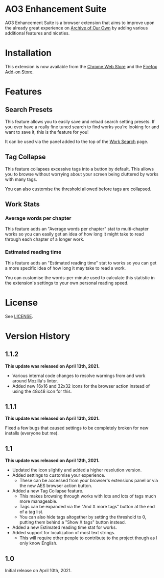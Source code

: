 # AO3 Enhancement Suite
AO3 Enhancement Suite is a browser extension that aims to improve upon the already great experience on [Archive of Our Own](https://archiveofourown.org) by adding various additional features and niceties.

# Installation
This extension is now available from the [Chrome Web Store](https://chrome.google.com/webstore/detail/ao3-enhancement-suite/bhmneclegcomgehhnoielpcmgjbamblj) and the [Firefox Add-on Store](https://addons.mozilla.org/en-US/firefox/addon/ao3-enhancement-suite/).

# Features
## Search Presets
This feature allows you to easily save and reload search setting presets. If you ever have a really fine tuned search to find works you're looking for and want to save it, this is the feature for you!

It can be used via the panel added to the top of the [Work Search](https://archiveofourown.org/works/search) page.

## Tag Collapse
This feature collapses excessive tags into a button by default. This allows you to browse without worrying about your screen being cluttered by works with many tags.

You can also customise the threshold allowed before tags are collapsed.

## Work Stats
### Average words per chapter
This feature adds an "Average words per chapter" stat to multi-chapter works so you can easily get an idea of how long it might take to read through each chapter of a longer work.

### Estimated reading time
This feature adds an "Estimated reading time" stat to works so you can get a more specific idea of how long it may take to read a work. 

You can customise the words-per-minute used to calculate this statistic in the extension's settings to your own personal reading speed.

# License

See [LICENSE](/LICENSE).

# Version History
## 1.1.2

**This update was released on April 13th, 2021.**

- Various internal code changes to resolve warnings from and work around Mozilla's linter.
- Added new 16x16 and 32x32 icons for the browser action instead of using the 48x48 icon for this.

## 1.1.1

**This update was released on April 13th, 2021.**

Fixed a few bugs that caused settings to be completely broken for new installs (everyone but me).

## 1.1

**This update was released on April 12th, 2021.**

- Updated the icon slightly and added a higher resolution version.
- Added settings to customise your experience.
	- These can be accessed from your browser's extensions panel or via the new AES browser action button.
- Added a new Tag Collapse feature.
	- This makes browsing through works with lots and lots of tags much more manageable.
	- Tags can be expanded via the "And X more tags" button at the end of a tag list.
	- You can also hide tags altogether by setting the threshold to 0, putting them behind a "Show X tags" button instead.
- Added a new Estimated reading time stat for works.
- Added support for localization of most text strings.
	- This will require other people to contribute to the project though as I only know English.

## 1.0
Initial release on April 10th, 2021.